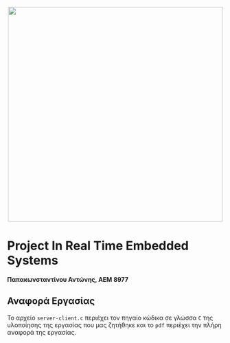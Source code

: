 <p align="center"><img src="https://www.pngkey.com/png/full/198-1983309_raspberry-pi-logo-raspberry-pi-official-starter-kit.png" width="500"/></p>

# Project In Real Time Embedded Systems

**Παπακωνσταντίνου Αντώνης, ΑΕΜ 8977**

## Αναφορά Εργασίας

Το αρχείο `server-client.c` περιέχει τον πηγαίο κώδικα σε γλώσσα `C` της υλοποίησης της εργασίας που μας ζητήθηκε και το `pdf` περιέχει την πλήρη αναφορά της εργασίας.

